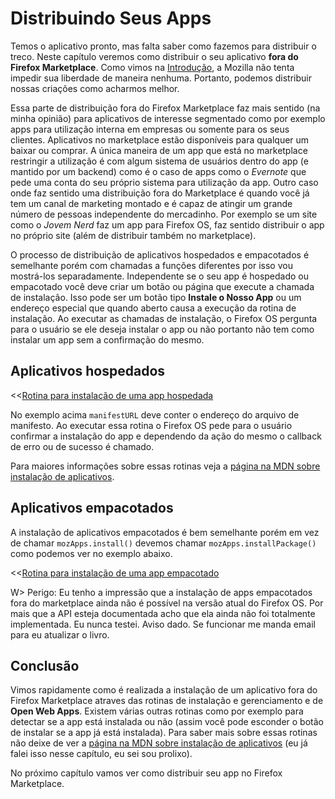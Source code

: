 # Distribuindo Seus Apps

Temos o aplicativo pronto, mas falta saber como fazemos para distribuir o treco. Neste capítulo veremos como distribuir o seu aplicativo **fora do Firefox Marketplace**. Como vimos na [Introdução](#introduction), a Mozilla não tenta impedir sua liberdade de maneira nenhuma. Portanto, podemos distribuir nossas criações como acharmos melhor.

Essa parte de distribuição fora do Firefox Marketplace faz mais sentido (na minha opinião) para aplicativos de interesse segmentado como por exemplo apps para utilização interna em empresas ou somente para os seus clientes. Aplicativos no marketplace estão disponíveis para qualquer um baixar ou comprar. A única maneira de um app que está no marketplace restringir a utilização é com algum sistema de usuários dentro do app (e mantido por um backend) como é o caso de apps como o *Evernote* que pede uma conta do seu próprio sistema para utilização da app. Outro caso onde faz sentido uma distribuição fora do Marketplace é quando você já tem um canal de marketing montado e é capaz de atingir um grande número de pessoas independente do mercadinho. Por exemplo se um site como o *Jovem Nerd* faz um app para Firefox OS, faz sentido distribuir o app no próprio site (além de distribuir também no marketplace).

O processo de distribuição de aplicativos hospedados e empacotados é semelhante porém com chamadas a funções diferentes por isso vou mostrá-los separadamente. Independente se o seu app é hospedado ou empacotado você deve criar um botão ou página que execute a chamada de instalação. Isso pode ser um botão tipo **Instale o Nosso App** ou um endereço especial que quando aberto causa a execução da rotina de instalação. Ao executar as chamadas de instalação, o Firefox OS pergunta para o usuário se ele deseja instalar o app ou não portanto não tem como instalar um app sem a confirmação do mesmo.

## Aplicativos hospedados 

<<[Rotina para instalação de uma app hospedada](code/distribution/hosted_apps_distribution.js)

No exemplo acima `manifestURL` deve conter o endereço do arquivo de manifesto. Ao executar essa rotina o Firefox OS pede para o usuário confirmar a instalação do app e dependendo da ação do mesmo o callback de erro ou de sucesso é chamado.

Para maiores informações sobre essas rotinas veja a [página na MDN sobre instalação de aplicativos](https://developer.mozilla.org/pt-BR/docs/Apps/JavaScript_API).

## Aplicativos empacotados

A instalação de aplicativos empacotados é bem semelhante porém em vez de chamar `mozApps.install()` devemos chamar `mozApps.installPackage()` como podemos ver no exemplo abaixo.

<<[Rotina para instalação de uma app empacotado](code/distribution/packaged_apps_distribution.js)

W> Perigo: Eu tenho a impressão que a instalação de apps empacotados fora do marketplace ainda não é possível na versão atual do Firefox OS. Por mais que a API esteja documentada acho que ela ainda não foi totalmente implementada. Eu nunca testei. Aviso dado. Se funcionar me manda email para eu atualizar o livro.

## Conclusão

Vimos rapidamente como é realizada a instalação de um aplicativo fora do Firefox Marketplace atraves das rotinas de instalação e gerenciamento e de **Open Web Apps**. Existem várias outras rotinas como por exemplo para detectar se a app está instalada ou não (assim você pode esconder o botão de instalar se a app já está instalada). Para saber mais sobre essas rotinas não deixe de ver a [página na MDN sobre instalação de aplicativos](https://developer.mozilla.org/pt-BR/docs/Apps/JavaScript_API) (eu já falei isso nesse capítulo, eu sei sou prolixo).

No próximo capítulo vamos ver como distribuir seu app no Firefox Marketplace.
